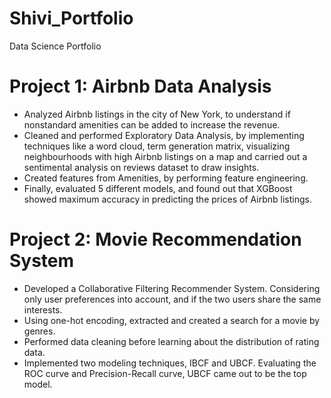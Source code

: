 # Shivi_Portfolio
Data Science Portfolio

# Project 1: Airbnb Data Analysis
* Analyzed Airbnb listings in the city of New York, to understand if nonstandard amenities can be added to increase the revenue.
* Cleaned and performed Exploratory Data Analysis, by implementing techniques like a word cloud, term generation matrix, visualizing neighbourhoods with high Airbnb listings on a map and carried out a sentimental analysis on reviews dataset to draw insights.
* Created features from Amenities, by performing feature engineering.
* Finally, evaluated 5 different models, and found out that XGBoost showed maximum accuracy in predicting the prices of Airbnb listings.

# Project 2: Movie Recommendation System
* Developed a Collaborative Filtering Recommender System. Considering only user preferences into account, and if the two users share the same interests.
* Using one-hot encoding, extracted and created a search for a movie by genres.
* Performed data cleaning before learning about the distribution of rating data.
* Implemented two modeling techniques, IBCF and UBCF. Evaluating the ROC curve and Precision-Recall curve, UBCF came out to be the top model.

